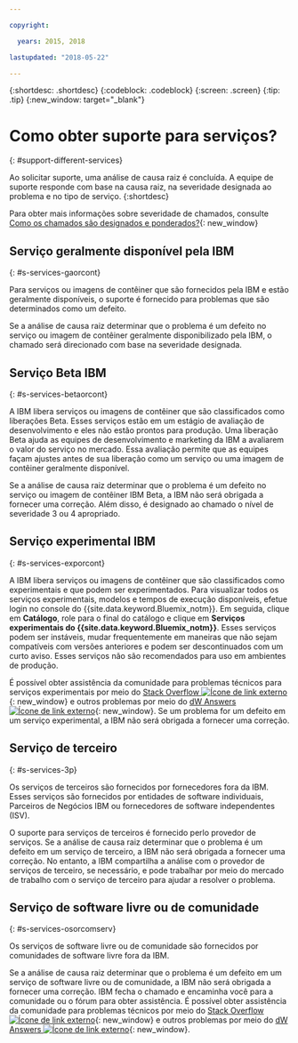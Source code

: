 ```yaml
---

copyright:

  years: 2015, 2018

lastupdated: "2018-05-22"

---
```


{:shortdesc: .shortdesc}
{:codeblock: .codeblock}
{:screen: .screen}
{:tip: .tip}
{:new_window: target="_blank"}


# Como obter suporte para serviços?
{: #support-different-services}

Ao solicitar suporte, uma análise de causa raiz é concluída. A equipe de suporte responde com base na causa raiz, na severidade designada ao problema e no tipo de serviço.
{:shortdesc}

Para obter mais informações sobre severidade de chamados, consulte [Como os chamados são designados e ponderados?](/docs/get-support/ticketweight.html#support-ticket-severity){: new_window}

## Serviço geralmente disponível pela IBM
{: #s-services-gaorcont}

Para serviços ou imagens de contêiner que são fornecidos pela IBM e estão geralmente disponíveis, o suporte é fornecido para problemas que são determinados como um defeito.

Se a análise de causa raiz determinar que o problema é um defeito no serviço ou imagem de contêiner geralmente disponibilizado pela IBM, o chamado será direcionado com base na severidade designada.

## Serviço Beta IBM
{: #s-services-betaorcont}

A IBM libera serviços ou imagens de contêiner que são classificados como liberações Beta. Esses serviços estão em um estágio de avaliação de desenvolvimento e eles não estão prontos para produção. Uma liberação Beta ajuda as equipes de desenvolvimento e marketing da IBM a avaliarem o valor do serviço no mercado. Essa avaliação permite que as equipes façam ajustes antes de sua liberação como um serviço ou uma imagem de contêiner geralmente disponível.

Se a análise de causa raiz determinar que o problema é um defeito no serviço ou imagem de contêiner IBM Beta, a IBM não será obrigada a fornecer uma correção. Além disso, é designado ao chamado o nível de severidade 3 ou 4 apropriado.

## Serviço experimental IBM
{: #s-services-exporcont}

A IBM libera serviços ou imagens de contêiner que são classificados como experimentais e que podem ser experimentados. Para visualizar todos os serviços experimentais, modelos e tempos de execução disponíveis, efetue login no console do {{site.data.keyword.Bluemix_notm}}. Em seguida, clique em **Catálogo**, role para o final do catálogo e clique em **Serviços experimentais do {{site.data.keyword.Bluemix_notm}}**. Esses serviços podem ser instáveis, mudar frequentemente em maneiras que não sejam compatíveis com versões anteriores e podem ser descontinuados com um curto aviso. Esses serviços não são recomendados para uso em ambientes de produção.

É possível obter assistência da comunidade para problemas técnicos para serviços experimentais por meio do [Stack Overflow ![Ícone de link externo](../icons/launch-glyph.svg "Ícone de link externo")](http://stackoverflow.com/questions/tagged/ibm-bluemix){: new_window} e outros problemas por meio do [dW Answers ![Ícone de link externo](../icons/launch-glyph.svg "Ícone de link externo")](https://developer.ibm.com/answers/smart-spaces/12/bluemix.html){: new_window}. Se um problema for um defeito em um serviço experimental, a IBM não será obrigada a fornecer uma correção.

## Serviço de terceiro
{: #s-services-3p}

Os serviços de terceiros são fornecidos por fornecedores fora da IBM. Esses serviços são fornecidos por entidades de software individuais, Parceiros de Negócios IBM ou fornecedores de software independentes (ISV).

O suporte para serviços de terceiros é fornecido perlo provedor de serviços. Se a análise de causa raiz determinar que o problema é um defeito em um serviço de terceiro, a IBM não será obrigada a fornecer uma correção. No entanto, a IBM compartilha a análise com o provedor de serviços de terceiro, se necessário, e pode trabalhar por meio do mercado de trabalho com o serviço de terceiro para ajudar a resolver o problema.

## Serviço de software livre ou de comunidade
{: #s-services-osorcomserv}

Os serviços de software livre ou de comunidade são fornecidos por comunidades de software livre fora da IBM.

Se a análise de causa raiz determinar que o problema é um defeito em um serviço de software livre ou de comunidade, a IBM não será obrigada a fornecer uma correção. IBM fecha o chamado e encaminha você para a comunidade ou o fórum para obter assistência. É possível obter assistência da comunidade para problemas técnicos por meio do [Stack Overflow ![Ícone de link externo](../icons/launch-glyph.svg "Ícone de link externo")](http://stackoverflow.com/questions/tagged/ibm-bluemix){: new_window} e outros problemas por meio do [dW Answers ![Ícone de link externo](../icons/launch-glyph.svg "Ícone de link externo")](https://developer.ibm.com/answers/smart-spaces/12/bluemix.html){: new_window}.
